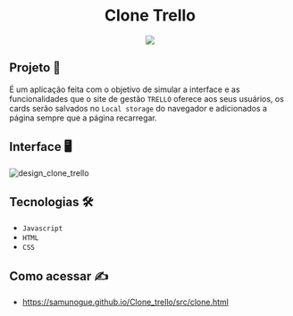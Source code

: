 <h1 align="center">Clone Trello</h1>
<p align="center">
  <img src="http://img.shields.io/static/v1?label=STATUS&message=EM%20DESENVOLVIMENTO&color=GREEN&style=for-the-badge"/>
</p>


## Projeto 🚀

É um aplicação feita com o objetivo de simular a interface e as funcionalidades que o site de gestão ``TRELLO`` oferece aos seus usuários, os cards
serão salvados no ``Local storage`` do navegador e adicionados a página sempre que a página recarregar.

## Interface 🖥️

![design_clone_trello](https://user-images.githubusercontent.com/84748999/172919357-90cacbf2-c8fd-4bb2-bb31-0e05f5833ef5.png)

## Tecnologias 🛠️
- ``Javascript``
- ``HTML``
-  ``CSS`` 

## Como acessar ✍️
- https://samunogue.github.io/Clone_trello/src/clone.html
